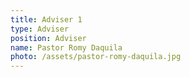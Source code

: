 ```yaml
---
title: Adviser 1
type: Adviser
position: Adviser
name: Pastor Romy Daquila
photo: /assets/pastor-romy-daquila.jpg
---
```


